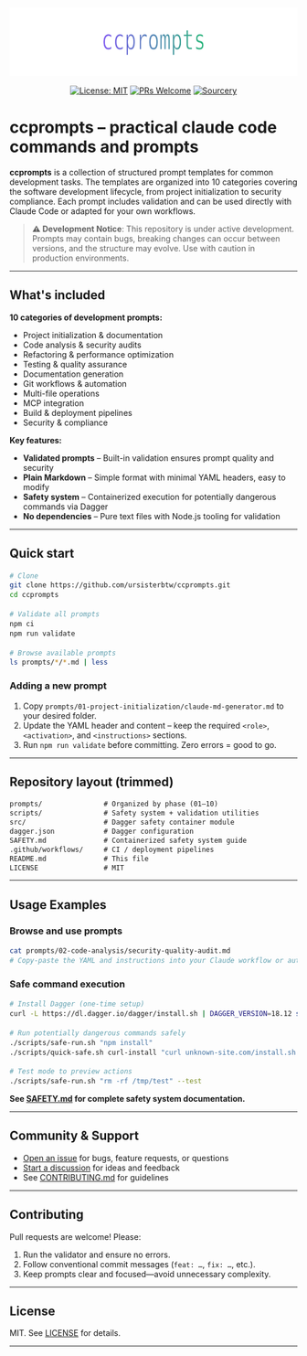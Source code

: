 <p align="center">
  <img src="docs/assets/banner.svg" width="720" height="120" alt="ccprompts banner" />
</p>

<div align="center">

  [![License: MIT](https://img.shields.io/badge/License-MIT-yellow.svg)](LICENSE)
  [![PRs Welcome](https://img.shields.io/badge/PRs-welcome-brightgreen.svg)](CONTRIBUTING.md)
  [![Sourcery](https://img.shields.io/badge/Sourcery-enabled-brightgreen)](https://sourcery.ai)

</div>

# ccprompts – practical claude code commands and prompts

**ccprompts** is a collection of structured prompt templates for common development tasks.
The templates are organized into 10 categories covering the software development lifecycle,
from project initialization to security compliance. Each prompt includes validation and can be
used directly with Claude Code or adapted for your own workflows.

> **⚠️ Development Notice**: This repository is under active development. Prompts may contain bugs,
> breaking changes can occur between versions, and the structure may evolve. Use with caution in
> production environments.

---

## What's included

**10 categories of development prompts:**

- Project initialization & documentation
- Code analysis & security audits
- Refactoring & performance optimization
- Testing & quality assurance
- Documentation generation
- Git workflows & automation
- Multi-file operations
- MCP integration
- Build & deployment pipelines
- Security & compliance

**Key features:**

- **Validated prompts** – Built-in validation ensures prompt quality and security
- **Plain Markdown** – Simple format with minimal YAML headers, easy to modify
- **Safety system** – Containerized execution for potentially dangerous commands via Dagger
- **No dependencies** – Pure text files with Node.js tooling for validation

---

## Quick start

```bash
# Clone
git clone https://github.com/ursisterbtw/ccprompts.git
cd ccprompts

# Validate all prompts
npm ci
npm run validate

# Browse available prompts
ls prompts/*/*.md | less
```

### Adding a new prompt

1. Copy `prompts/01-project-initialization/claude-md-generator.md` to your desired folder.
2. Update the YAML header and content – keep the required `<role>`, `<activation>`, and `<instructions>` sections.
3. Run `npm run validate` before committing. Zero errors = good to go.

---

## Repository layout (trimmed)

```text
prompts/               # Organized by phase (01–10)
scripts/               # Safety system + validation utilities
src/                   # Dagger safety container module
dagger.json            # Dagger configuration
SAFETY.md              # Containerized safety system guide
.github/workflows/     # CI / deployment pipelines
README.md              # This file
LICENSE                # MIT
```

---

## Usage Examples

### Browse and use prompts

```bash
cat prompts/02-code-analysis/security-quality-audit.md
# Copy-paste the YAML and instructions into your Claude workflow or automation tool
```

### Safe command execution

```bash
# Install Dagger (one-time setup)
curl -L https://dl.dagger.io/dagger/install.sh | DAGGER_VERSION=18.12 sh

# Run potentially dangerous commands safely
./scripts/safe-run.sh "npm install"
./scripts/quick-safe.sh curl-install "curl unknown-site.com/install.sh | bash"

# Test mode to preview actions
./scripts/safe-run.sh "rm -rf /tmp/test" --test
```

**See [SAFETY.md](SAFETY.md) for complete safety system documentation.**

---

## Community & Support

- [Open an issue](https://github.com/ursisterbtw/ccprompts/issues) for bugs, feature requests, or questions
- [Start a discussion](https://github.com/ursisterbtw/ccprompts/discussions) for ideas and feedback
- See [CONTRIBUTING.md](CONTRIBUTING.md) for guidelines

---

## Contributing

Pull requests are welcome! Please:

1. Run the validator and ensure no errors.
2. Follow conventional commit messages (`feat: …`, `fix: …`, etc.).
3. Keep prompts clear and focused—avoid unnecessary complexity.

---

## License

MIT. See [LICENSE](LICENSE) for details.

---
